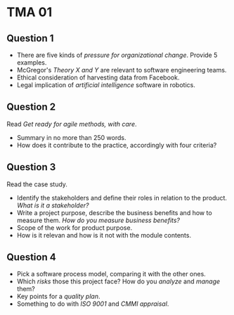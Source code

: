 # TMA 01

## Question 1
- There are five kinds of *pressure for organizational change*. Provide 5 examples.
- McGregor's *Theory X and Y* are relevant to software engineering teams.
- Ethical consideration of harvesting data from Facebook.
- Legal implication of *artificial intelligence* software in robotics.

## Question 2
Read _Get ready for agile methods, with care_.
- Summary in no more than 250 words.
- How does it contribute to the practice, accordingly with four criteria?

## Question 3
Read the case study.
- Identify the stakeholders and define their roles in relation to the product. *What is it a stakeholder?*
- Write a project purpose, describe the business benefits and how to measure them. *How do you measure business benefits?*
- Scope of the work for product purpose.
- How is it relevan and how is it not with the module contents.

## Question 4
- Pick a software process model, comparing it with the other ones.
- Which *risks* those this project face? How do you *analyze* and *manage* them?
- Key points for a *quality plan*.
- Something to do with *ISO 9001* and *CMMI appraisal*.
